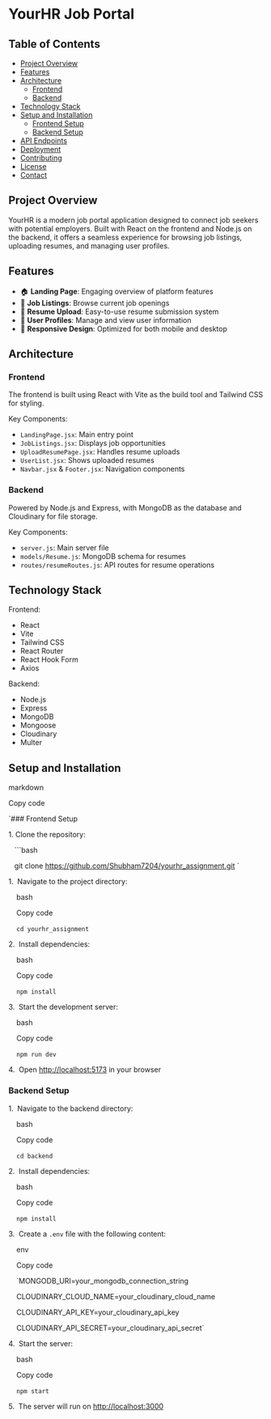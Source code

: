 # YourHR Job Portal

## Table of Contents
- [Project Overview](#project-overview)
- [Features](#features)
- [Architecture](#architecture)
  - [Frontend](#frontend)
  - [Backend](#backend)
- [Technology Stack](#technology-stack)
- [Setup and Installation](#setup-and-installation)
  - [Frontend Setup](#frontend-setup)
  - [Backend Setup](#backend-setup)
- [API Endpoints](#api-endpoints)
- [Deployment](#deployment)
- [Contributing](#contributing)
- [License](#license)
- [Contact](#contact)

## Project Overview

YourHR is a modern job portal application designed to connect job seekers with potential employers. Built with React on the frontend and Node.js on the backend, it offers a seamless experience for browsing job listings, uploading resumes, and managing user profiles.

## Features

- 🏠 **Landing Page**: Engaging overview of platform features
- 💼 **Job Listings**: Browse current job openings
- 📄 **Resume Upload**: Easy-to-use resume submission system
- 👤 **User Profiles**: Manage and view user information
- 📱 **Responsive Design**: Optimized for both mobile and desktop

## Architecture

### Frontend

The frontend is built using React with Vite as the build tool and Tailwind CSS for styling.

Key Components:
- `LandingPage.jsx`: Main entry point
- `JobListings.jsx`: Displays job opportunities
- `UploadResumePage.jsx`: Handles resume uploads
- `UserList.jsx`: Shows uploaded resumes
- `Navbar.jsx` & `Footer.jsx`: Navigation components

### Backend

Powered by Node.js and Express, with MongoDB as the database and Cloudinary for file storage.

Key Components:
- `server.js`: Main server file
- `models/Resume.js`: MongoDB schema for resumes
- `routes/resumeRoutes.js`: API routes for resume operations

## Technology Stack

Frontend:
- React
- Vite
- Tailwind CSS
- React Router
- React Hook Form
- Axios

Backend:
- Node.js
- Express
- MongoDB
- Mongoose
- Cloudinary
- Multer

## Setup and Installation

markdown

Copy code

`### Frontend Setup

1\. Clone the repository:

   ```bash

   git clone https://github.com/Shubham7204/yourhr_assignment.git `

1\.  Navigate to the project directory:

    bash

    Copy code

    `cd yourhr_assignment`

2\.  Install dependencies:

    bash

    Copy code

    `npm install`

3\.  Start the development server:

    bash

    Copy code

    `npm run dev`

4\.  Open <http://localhost:5173> in your browser

### Backend Setup

1\.  Navigate to the backend directory:

    bash

    Copy code

    `cd backend`

2\.  Install dependencies:

    bash

    Copy code

    `npm install`

3\.  Create a `.env` file with the following content:

    env

    Copy code

    `MONGODB_URI=your_mongodb_connection_string

    CLOUDINARY_CLOUD_NAME=your_cloudinary_cloud_name

    CLOUDINARY_API_KEY=your_cloudinary_api_key

    CLOUDINARY_API_SECRET=your_cloudinary_api_secret`

4\.  Start the server:

    bash

    Copy code

    `npm start`

5\.  The server will run on <http://localhost:3000>
